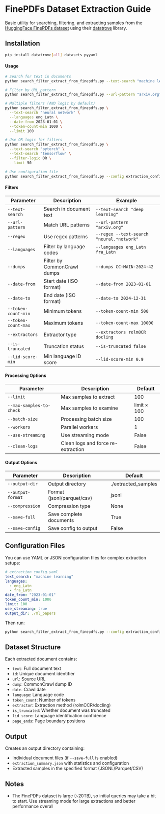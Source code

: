 # FinePDFs Dataset Extraction Guide

Basic utility for searching, filtering, and extracting samples from the [HuggingFace FinePDFs dataset](https://huggingface.co/datasets/HuggingFaceFW/finepdfs) using their [datatrove](https://github.com/huggingface/datatrove) library.


## Installation

```bash
pip install datatrove[all] datasets pyyaml
```

#### Usage

```bash
# Search for text in documents
python search_filter_extract_from_finepdfs.py --text-search "machine learning" --limit 100

# Filter by URL pattern
python search_filter_extract_from_finepdfs.py --url-pattern "arxiv.org" --limit 50

# Multiple filters (AND logic by default)
python search_filter_extract_from_finepdfs.py \
  --text-search "neural network" \
  --languages eng_Latn \
  --date-from 2023-01-01 \
  --token-count-min 1000 \
  --limit 100

# Use OR logic for filters
python search_filter_extract_from_finepdfs.py \
  --text-search "pytorch" \
  --text-search "tensorflow" \
  --filter-logic OR \
  --limit 50

# Use configuration file
python search_filter_extract_from_finepdfs.py --config extraction_config.yaml
```

#### Filters

| Parameter | Description | Example |
|-----------|-------------|---------|
| `--text-search` | Search in document text | `--text-search "deep learning"` |
| `--url-pattern` | Match URL patterns | `--url-pattern "arxiv.org"` |
| `--regex` | Use regex patterns | `--regex --text-search "neural.*network"` |
| `--languages` | Filter by language codes | `--languages eng_Latn fra_Latn` |
| `--dumps` | Filter by CommonCrawl dumps | `--dumps CC-MAIN-2024-42` |
| `--date-from` | Start date (ISO format) | `--date-from 2023-01-01` |
| `--date-to` | End date (ISO format) | `--date-to 2024-12-31` |
| `--token-count-min` | Minimum tokens | `--token-count-min 500` |
| `--token-count-max` | Maximum tokens | `--token-count-max 10000` |
| `--extractors` | Extractor type | `--extractors rolmOCR docling` |
| `--is-truncated` | Truncation status | `--is-truncated false` |
| `--lid-score-min` | Min language ID score | `--lid-score-min 0.9` |

#### Processing Options

| Parameter | Description | Default |
|-----------|-------------|---------|
| `--limit` | Max samples to extract | 100 |
| `--max-samples-to-check` | Max samples to examine | limit × 100 |
| `--batch-size` | Processing batch size | 100 |
| `--workers` | Parallel workers | 1 |
| `--use-streaming` | Use streaming mode | False |
| `--clean-logs` | Clean logs and force re-extraction | False |

#### Output Options

| Parameter | Description | Default |
|-----------|-------------|---------|
| `--output-dir` | Output directory | ./extracted_samples |
| `--output-format` | Format (jsonl/parquet/csv) | jsonl |
| `--compression` | Compression type | None |
| `--save-full` | Save complete documents | True |
| `--save-config` | Save config to output | False |


## Configuration Files

You can use YAML or JSON configuration files for complex extraction setups:

```yaml
# extraction_config.yaml
text_search: "machine learning"
languages:
  - eng_Latn
  - fra_Latn
date_from: "2023-01-01"
token_count_min: 1000
limit: 100
use_streaming: true
output_dir: ./ml_papers
```

Then run:
```bash
python search_filter_extract_from_finepdfs.py --config extraction_config.yaml
```

## Dataset Structure

Each extracted document contains:

- `text`: Full document text
- `id`: Unique document identifier
- `url`: Source URL
- `dump`: CommonCrawl dump ID
- `date`: Crawl date
- `language`: Language code
- `token_count`: Number of tokens
- `extractor`: Extraction method (rolmOCR/docling)
- `is_truncated`: Whether document was truncated
- `lid_score`: Language identification confidence
- `page_ends`: Page boundary positions


## Output

Creates an output directory containing:
- Individual document files (if `--save-full` is enabled)
- `extraction_summary.json` with statistics and configuration
- Extracted samples in the specified format (JSONL/Parquet/CSV)

## Notes

- The FinePDFs dataset is large (~20TB), so initial queries may take a bit to start. Use streaming mode for large extractions and better performance overall